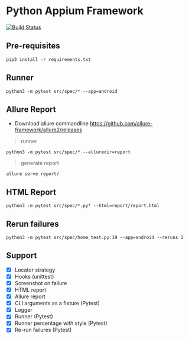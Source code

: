 # Python Appium Framework
[![Build Status](https://travis-ci.org/prashanth-sams/python-appium-framework.svg?branch=master)](https://travis-ci.org/prashanth-sams/python-appium-framework)

## Pre-requisites
```
pip3 install -r requirements.txt
```
## Runner
```
python3 -m pytest src/spec/* --app=android
```
## Allure Report
- Download allure commandline 
https://github.com/allure-framework/allure2/releases

> runner
```
python3 -m pytest src/spec/* --alluredir=report
```
>  generate report
```
allure serve report/
```
## HTML Report
```
python3 -m pytest src/spec/*.py* --html=report/report.html
```
## Rerun failures
```
python3 -m pytest src/spec/home_test.py:19 --app=android --reruns 1
```
## Support
- [x] Locator strategy
- [x] Hooks (unittest)
- [x] Screenshot on failure
- [x] HTML report
- [x] Allure report
- [x] CLI arguments as a fixture (Pytest)
- [x] Logger
- [x] Runner (Pytest)
- [x] Runner percentage with style (Pytest)
- [x] Re-run failures (Pytest)
